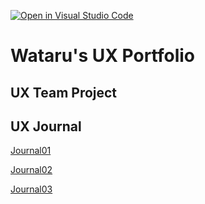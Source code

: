 [![Open in Visual Studio Code](https://classroom.github.com/assets/open-in-vscode-f059dc9a6f8d3a56e377f745f24479a46679e63a5d9fe6f495e02850cd0d8118.svg)](https://classroom.github.com/online_ide?assignment_repo_id=6804796&assignment_repo_type=AssignmentRepo)
# Wataru's UX Portfolio


## UX Team Project


## UX Journal

[Journal01](j01/)

[Journal02](j02/)

[Journal03](j03/)
